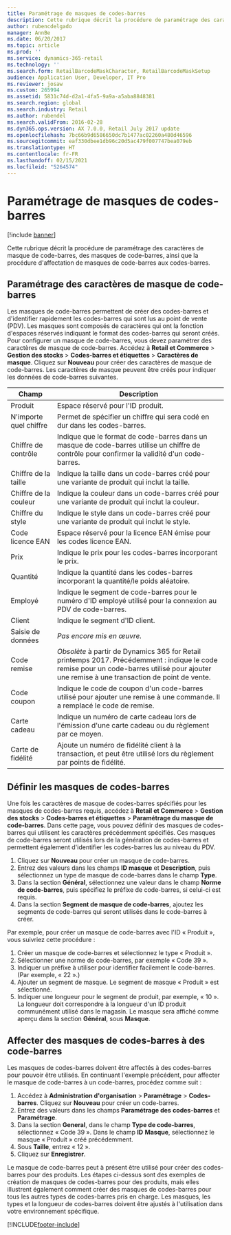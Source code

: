 ```yaml
---
title: Paramétrage de masques de codes-barres
description: Cette rubrique décrit la procédure de paramétrage des caractères de masque de code-barres, des masques de code-barres, ainsi que la procédure d'affectation de masques de code-barres aux codes-barres.
author: rubencdelgado
manager: AnnBe
ms.date: 06/20/2017
ms.topic: article
ms.prod: ''
ms.service: dynamics-365-retail
ms.technology: ''
ms.search.form: RetailBarcodeMaskCharacter, RetailBarcodeMaskSetup
audience: Application User, Developer, IT Pro
ms.reviewer: josaw
ms.custom: 265994
ms.assetid: 5831c74d-d2a1-4fa5-9a9a-a5aba8848381
ms.search.region: global
ms.search.industry: Retail
ms.author: rubendel
ms.search.validFrom: 2016-02-28
ms.dyn365.ops.version: AX 7.0.0, Retail July 2017 update
ms.openlocfilehash: 7bc66b9d6586650dc7b1477ac02260a480d46596
ms.sourcegitcommit: eaf330dbee1db96c20d5ac479f007747bea079eb
ms.translationtype: HT
ms.contentlocale: fr-FR
ms.lasthandoff: 02/15/2021
ms.locfileid: "5264574"
---
```

# <a name="set-up-bar-code-masks"></a>Paramétrage de masques de codes-barres

[!include [banner](includes/banner.md)]

Cette rubrique décrit la procédure de paramétrage des caractères de masque de code-barres, des masques de code-barres, ainsi que la procédure d'affectation de masques de code-barres aux codes-barres.

## <a name="set-up-bar-code-mask-characters"></a>Paramétrage des caractères de masque de code-barres

Les masques de code-barres permettent de créer des codes-barres et d'identifier rapidement les codes-barres qui sont lus au point de vente (PDV). Les masques sont composés de caractères qui ont la fonction d'espaces réservés indiquant le format des codes-barres qui seront créés. Pour configurer un masque de code-barres, vous devez paramétrer des caractères de masque de code-barres. Accédez à **Retail et Commerce** &gt; **Gestion des stocks** &gt; **Codes-barres et étiquettes** &gt; **Caractères de masque**. Cliquez sur **Nouveau** pour créer des caractères de masque de code-barres. Les caractères de masque peuvent être créés pour indiquer les données de code-barres suivantes.

| Champ            | Description |
|------------------|-------------|
| Produit          | Espace réservé pour l'ID produit. |
| N'importe quel chiffre       | Permet de spécifier un chiffre qui sera codé en dur dans les codes-barres. |
| Chiffre de contrôle      | Indique que le format de code-barres dans un masque de code-barres utilise un chiffre de contrôle pour confirmer la validité d'un code-barres. |
| Chiffre de la taille       | Indique la taille dans un code-barres créé pour une variante de produit qui inclut la taille. |
| Chiffre de la couleur      | Indique la couleur dans un code-barres créé pour une variante de produit qui inclut la couleur. |
| Chiffre du style      | Indique le style dans un code-barres créé pour une variante de produit qui inclut le style. |
| Code licence EAN | Espace réservé pour la licence EAN émise pour les codes licence EAN. |
| Prix            | Indique le prix pour les codes-barres incorporant le prix. |
| Quantité         | Indique la quantité dans les codes-barres incorporant la quantité/le poids aléatoire. |
| Employé         | Indique le segment de code-barres pour le numéro d'ID employé utilisé pour la connexion au PDV de code-barres. |
| Client         | Indique le segment d'ID client. |
| Saisie de données       | *Pas encore mis en œuvre.* |
| Code remise    | *Obsolète* à partir de Dynamics 365 for Retail printemps 2017. Précédemment : indique le code remise pour un code-barres utilisé pour ajouter une remise à une transaction de point de vente. |
| Code coupon      | Indique le code de coupon d'un code-barres utilisé pour ajouter une remise à une commande. Il a remplacé le code de remise. |
| Carte cadeau        | Indique un numéro de carte cadeau lors de l'émission d'une carte cadeau ou du règlement par ce moyen. |
| Carte de fidélité     | Ajoute un numéro de fidélité client à la transaction, et peut être utilisé lors du règlement par points de fidélité. |

## <a name="define-bar-code-masks"></a>Définir les masques de codes-barres

Une fois les caractères de masque de codes-barres spécifiés pour les masques de codes-barres requis, accédez à **Retail et Commerce** &gt; **Gestion des stocks** &gt; **Codes-barres et étiquettes** &gt; **Paramétrage du masque de code-barres**. Dans cette page, vous pouvez définir des masques de codes-barres qui utilisent les caractères précédemment spécifiés. Ces masques de code-barres seront utilisés lors de la génération de codes-barres et permettent également d'identifier les codes-barres lus au niveau du PDV.

1. Cliquez sur **Nouveau** pour créer un masque de code-barres.
2. Entrez des valeurs dans les champs **ID masque** et **Description**, puis sélectionnez un type de masque de code-barres dans le champ **Type**.
3. Dans la section **Général**, sélectionnez une valeur dans le champ **Norme de code-barres**, puis spécifiez le préfixe de code-barres, si celui-ci est requis.
4. Dans la section **Segment de masque de code-barres**, ajoutez les segments de code-barres qui seront utilisés dans le code-barres à créer.

Par exemple, pour créer un masque de code-barres avec l'ID « Produit », vous suivriez cette procédure :

1. Créer un masque de code-barres et sélectionnez le type « Produit ».
2. Sélectionner une norme de code-barres, par exemple « Code 39 ».
3. Indiquer un préfixe à utiliser pour identifier facilement le code-barres. (Par exemple, « 22 ».)
4. Ajouter un segment de masque. Le segment de masque « Produit » est sélectionné.
5. Indiquer une longueur pour le segment de produit, par exemple, « 10 ». La longueur doit correspondre à la longueur d'un ID produit communément utilisé dans le magasin. Le masque sera affiché comme aperçu dans la section **Général**, sous **Masque**.

## <a name="assign-bar-code-masks-to-bar-codes"></a>Affecter des masques de codes-barres à des code-barres

Les masques de codes-barres doivent être affectés à des codes-barres pour pouvoir être utilisés. En continuant l'exemple précédent, pour affecter le masque de code-barres à un code-barres, procédez comme suit :

1. Accédez à **Administration d'organisation** &gt; **Paramétrage** &gt; **Codes-barres**. Cliquez sur **Nouveau** pour créer un code-barres.
2. Entrez des valeurs dans les champs **Paramétrage des** **codes-barres** et **Paramétrage**.
3. Dans la section **General**, dans le champ **Type de code-barres**, sélectionnez « Code 39 ». Dans le champ **ID** **Masque**, sélectionnez le masque « Produit » créé précédemment.
4. Sous **Taille**, entrez « 12 ».
5. Cliquez sur **Enregistrer**.

Le masque de code-barres peut à présent être utilisé pour créer des codes-barres pour des produits. Les étapes ci-dessus sont des exemples de création de masques de codes-barres pour des produits, mais elles illustrent également comment créer des masques de codes-barres pour tous les autres types de codes-barres pris en charge. Les masques, les types et la longueur de codes-barres doivent être ajustés à l'utilisation dans votre environnement spécifique.


[!INCLUDE[footer-include](../includes/footer-banner.md)]